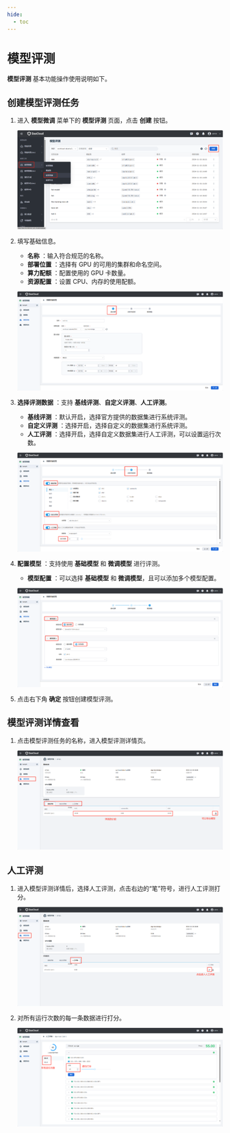```yaml
---
hide:
  - toc
---
```


# 模型评测

**模型评测** 基本功能操作使用说明如下。

## 创建模型评测任务

1. 进入 **模型微调** 菜单下的 **模型评测** 页面，点击 **创建** 按钮。

    ![创建模型评测](images/eval-create.jpg)

2. 填写基础信息。
    
    - **名称** ：输入符合规范的名称。
    - **部署位置** ：选择有 GPU 的可用的集群和命名空间。
    - **算力配额** ：配置使用的 GPU 卡数量。
    - **资源配置** ：设置 CPU、内存的使用配额。

    ![基本信息填写](images/eval-create01.jpg)

3. **选择评测数据** ：支持 **基线评测**、**自定义评测**、**人工评测**。

    - **基线评测** ：默认开启，选择官方提供的数据集进行系统评测。
    - **自定义评测** ：选择开启，选择自定义的数据集进行系统评测。
    - **人工评测** ：选择开启，选择自定义数据集进行人工评测，可以设置运行次数。

    ![选择评测数据](images/eval-create02.jpg)

4. **配置模型** ：支持使用 **基础模型** 和 **微调模型** 进行评测。

    - **模型配置** ：可以选择 **基础模型** 和 **微调模型**，且可以添加多个模型配置。

    ![选择基础模型](images/eval-create03.jpg)

5. 点击右下角 **确定** 按钮创建模型评测。

## 模型评测详情查看

1. 点击模型评测任务的名称，进入模型评测详情页。

    ![评测详情](images/eval-details.jpg)

## 人工评测

1. 进入模型评测详情后，选择人工评测，点击右边的“笔”符号，进行人工评测打分。

    ![选择人工评测](images/eval-manual01.jpg)

2. 对所有运行次数的每一条数据进行打分。

    ![人工评测](images/eval-manual02.jpg)

